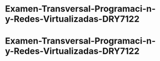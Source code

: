 # Examen-Transversal-Programaci-n-y-Redes-Virtualizadas-DRY7122
# Examen-Transversal-Programaci-n-y-Redes-Virtualizadas-DRY7122
